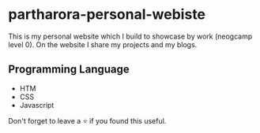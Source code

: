 # partharora-personal-webiste

This is my personal website which I build to showcase by work (neogcamp level 0).
On the website I share my projects and my blogs.

## Programming Language

- HTM
- CSS
- Javascript

Don't forget to leave a ⭐ if you found this useful.
